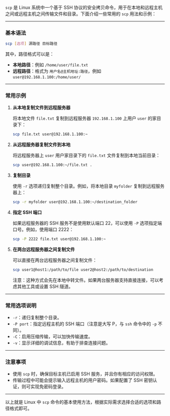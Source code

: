`scp` 是 Linux 系统中一个基于 SSH 协议的安全拷贝命令，用于在本地和远程主机之间或远程主机之间传输文件和目录。下面介绍一些常用的 `scp` 用法和示例：

---

### 基本语法

```bash
scp [选项] 源路径 目标路径
```

其中，路径格式可以是：

- **本地路径**：例如 `/home/user/file.txt`
- **远程路径**：格式为 `用户名@主机地址:路径`，例如 `user@192.168.1.100:/home/user/`

---

### 常用示例

1. **从本地复制文件到远程服务器**
    
    将本地文件 `file.txt` 复制到远程服务器 `192.168.1.100` 上用户 `user` 的家目录下：
    
    ```bash
    scp file.txt user@192.168.1.100:~
    ```
    
2. **从远程服务器复制文件到本地**
    
    将远程服务器上 `user` 用户家目录下的 `file.txt` 文件复制到本地当前目录：
    
    ```bash
    scp user@192.168.1.100:~/file.txt .
    ```
    
3. **复制目录**
    
    使用 `-r` 选项递归复制整个目录。例如，将本地目录 `myfolder` 复制到远程服务器上：
    
    ```bash
    scp -r myfolder user@192.168.1.100:~/destination_folder
    ```
    
4. **指定 SSH 端口**
    
    如果远程服务器的 SSH 服务不是使用默认端口 22，可以使用 `-P` 选项指定端口号。例如，使用端口 2222：
    
    ```bash
    scp -P 2222 file.txt user@192.168.1.100:~
    ```
    
5. **在两台远程服务器之间复制文件**
    
    可以直接在两台远程服务器之间复制文件：
    
    ```bash
    scp user1@host1:/path/to/file user2@host2:/path/to/destination
    ```
    
    注意：这种方式会先在本地中转文件。如果两台服务器支持直接连接，可以考虑其他工具或设置 SSH 隧道。
    

---

### 常用选项说明

- `-r`：递归复制整个目录。
- `-P port`：指定远程主机的 SSH 端口（注意是大写 P，与 `ssh` 命令中的 `-p` 不同）。
- `-C`：启用压缩传输，可以加快传输速度。
- `-v`：显示详细的调试信息，有助于排查连接问题。

---

### 注意事项

- 使用 `scp` 时，确保目标主机已启用 SSH 服务，并且你有相应的访问权限。
- 传输过程中可能会提示输入远程主机的用户密码。如果配置了 SSH 密钥认证，则可实现免密码登录。

---

以上就是 Linux 中 `scp` 命令的基本使用方法，根据实际需求选择合适的选项和路径格式即可。
